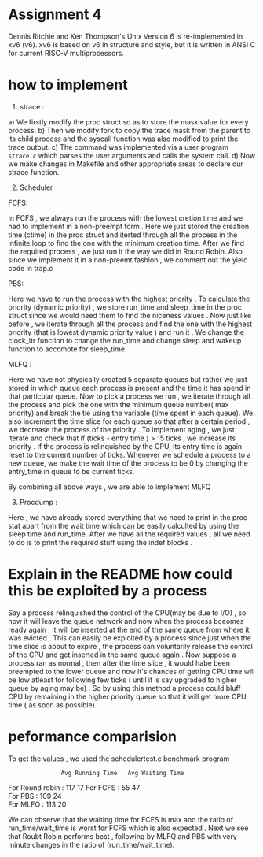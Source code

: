 # Assignment 4

Dennis Ritchie and Ken Thompson's Unix Version 6 is re-implemented in xv6 (v6). xv6 is based on v6 in structure and style, but it is written in ANSI C for current RISC-V multiprocessors.

# how to implement 

1) strace :

a) We firstly modify the proc struct so as to store the mask value for every process.
b) Then we  modify fork to copy the trace mask from the parent to its child process and  the syscall function was also modified to print the trace output.
c) The command was implemented via a user program `strace.c` which parses the user arguments and calls the system call.
d) Now we make changes in Makefile and other appropriate areas to declare our strace function.

2) Scheduler 

FCFS:

In FCFS , we always run the process with the lowest cretion time  and we had to implement in a non-preempt form .
Here we just stored the creation time (ctime) in the proc struct and iterted through all the process in the infinite loop to find the one with the minimum creation time.
After we find the required process , we just run it the way we did in Round Robin.
Also since we implement it in a non-preemt fashion , we comment out the yield code in trap.c


PBS: 

Here we have to run the process with the highest priority . To calculate the priority (dynamic priority) , we store run_time and sleep_time in the proc struct since we would need them to find the niceness values . Now just like before , we iterate through all the process and find the one with the highest priority (that is lowest dynamic priority value ) and run it . 
We change the clock_itr function to change the run_time and change sleep and wakeup function to accomote for sleep_time.

MLFQ : 

Here we have not physically created 5 separate queues but rather we just stored in which queue each process is present and the time it has spend in that particular queue.
Now to pick a process we run , we iterate through all the process and pick the one with the minimum queue number( max priority) and break the tie using the variable (time spent in each queue).
We also increment the time slice for each queue so that after a certain period , we decrease the process of the priority . 
To implement aging , we just iterate and check that if (ticks - entry time ) > 15 ticks , we increase its priority .
If the process is relinquished by the CPU, its entry time is again reset to the current number of ticks.
Whenever we schedule a process to a new queue, we make the wait time of the process to be 0 by changing the entry_time in queue to be current ticks. 

By combining all above ways , we are able to implement MLFQ

3) Procdump :

Here , we have already stored everything that we need to print in the proc stat apart from the wait time which can be easily calculted by using the sleep time and run_time.
After we have all the required values , all we need to do is to print the required stuff using the indef blocks .

# Explain in the README how could this be exploited by a process

Say a process relinquished the control of the CPU(may be due to I/O) , so now it will leave the queue network and now when the process bceomes ready again , it will be inserted at the end of the same queue from where it was evicted .
This can easily be exploited by a process since just when the time slice is about to expire , the process can voluntarily release the control of the CPU and get inserted in the same queue again . 
Now suppose a process ran as normal , then after the time slice , it would habe been preempted to the lower queue and now it's chances of getting CPU time will be low atleast for following few ticks ( until it is say upgraded to higher queue by aging may be) . 
So by using this method a process could bluff CPU by remaining in the higher priority queue so that it will get more CPU time ( as soon as possible).  

# peformance comparision 

To get the values , we used the schedulertest.c benchmark program

                   Avg Running Time   Avg Waiting Time  
For Round robin :     117                   17
For FCFS :            55                    47    
For PBS :             109                   24  
For MLFQ :            113                    20

We can observe that the waiting time for FCFS is max and the ratio of run_time/wait_time is worst for FCFS which is also expected .
Next we see that Roubt Robin performs best , following by MLFQ and PBS with very minute changes in the ratio of (run_time/wait_time).


